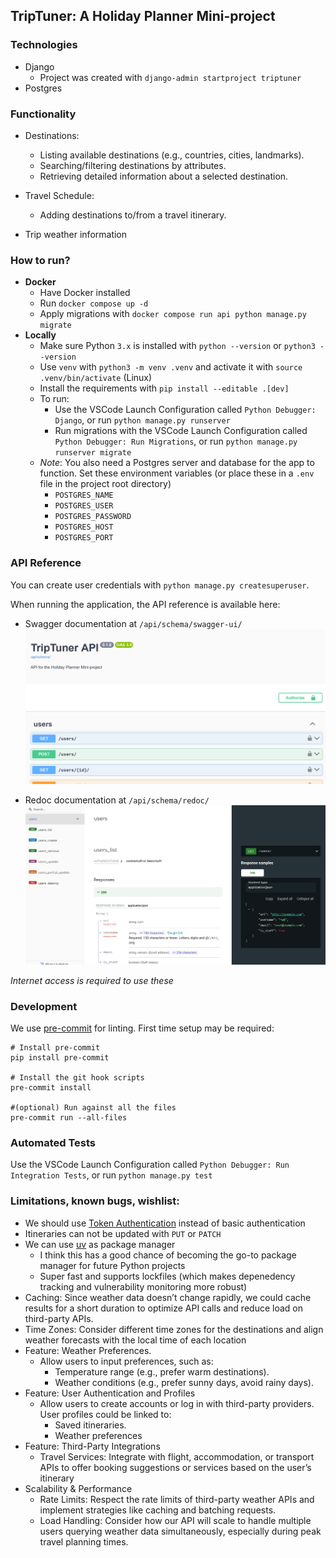 ## TripTuner: A Holiday Planner Mini-project

### Technologies

- Django
  - Project was created with `django-admin startproject triptuner`
- Postgres


### Functionality

- Destinations: 
    - Listing available destinations (e.g., countries, cities, landmarks).
    - Searching/filtering destinations by attributes.
    - Retrieving detailed information about a selected destination.

- Travel Schedule:
    - Adding destinations to/from a travel itinerary.

- Trip weather information


### How to run?

- **Docker**
  - Have Docker installed
  - Run `docker compose up -d`
  - Apply migrations with `docker compose run api python manage.py migrate`
- **Locally**
  - Make sure Python `3.x` is installed with `python --version` or `python3 --version`
  - Use `venv` with `python3 -m venv .venv` and activate it with `source .venv/bin/activate` (Linux)
  - Install the requirements with `pip install --editable .[dev]`
  - To run:
    - Use the VSCode Launch Configuration called `Python Debugger: Django`, or run `python manage.py runserver`
    - Run migrations with the VSCode Launch Configuration called `Python Debugger: Run Migrations`, or run `python manage.py runserver migrate`
  - *Note*: You also need a Postgres server and database for the app to function. Set these environment variables (or place these in a `.env` file in the project root directory)
    - `POSTGRES_NAME`
    - `POSTGRES_USER`
    - `POSTGRES_PASSWORD`
    - `POSTGRES_HOST`
    - `POSTGRES_PORT`


### API Reference

You can create user credentials with `python manage.py createsuperuser`.

When running the application, the API reference is available here:

- Swagger documentation at `/api/schema/swagger-ui/`
![swagger screenshot](docs/images/swagger.png)

- Redoc documentation at `/api/schema/redoc/`
![redoc screenshot](docs/images/redoc.png)

*Internet access is required to use these*

### Development

We use [pre-commit](https://pre-commit.com/) for linting. First time setup may be required:
```shell
# Install pre-commit
pip install pre-commit

# Install the git hook scripts
pre-commit install

#(optional) Run against all the files
pre-commit run --all-files
```

### Automated Tests

Use the VSCode Launch Configuration called `Python Debugger: Run Integration Tests`, or run `python manage.py test`


### Limitations, known bugs, wishlist:

- We should use [Token Authentication](https://www.django-rest-framework.org/api-guide/authentication/#tokenauthentication) instead of basic authentication
- Itineraries can not be updated with `PUT` or `PATCH`
- We can use [uv](https://pypi.org/project/uv/) as package manager
  - I think this has a good chance of becoming the go-to package manager for future Python projects
  - Super fast and supports lockfiles (which makes depenedency tracking and vulnerability monitoring more robust)
- Caching: Since weather data doesn’t change rapidly, we could cache results for a short duration to optimize API calls and reduce load on third-party APIs.
- Time Zones: Consider different time zones for the destinations and align weather forecasts with the local time of each location
- Feature: Weather Preferences.
  - Allow users to input preferences, such as:
    - Temperature range (e.g., prefer warm destinations).
    - Weather conditions (e.g., prefer sunny days, avoid rainy days).
- Feature: User Authentication and Profiles
  - Allow users to create accounts or log in with third-party providers. User profiles could be linked to:
    - Saved itineraries.
    - Weather preferences
- Feature: Third-Party Integrations
  - Travel Services: Integrate with flight, accommodation, or transport APIs to offer booking suggestions or services based on the user’s itinerary
- Scalability & Performance
  - Rate Limits: Respect the rate limits of third-party weather APIs and implement strategies like caching and batching requests.
  - Load Handling: Consider how our API will scale to handle multiple users querying weather data simultaneously, especially during peak travel planning times.